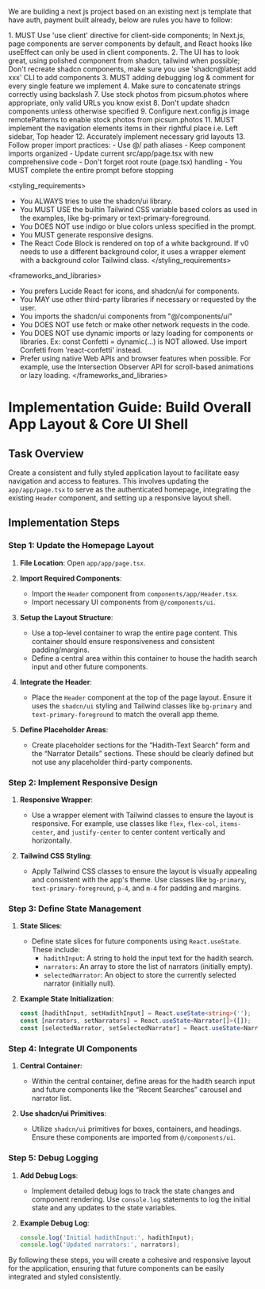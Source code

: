 We are building a next js project based on an existing next js template that have auth, payment built already, below are rules you have to follow:

<frontend rules>
1. MUST Use 'use client' directive for client-side components; In Next.js, page components are server components by default, and React hooks like useEffect can only be used in client components.
2. The UI has to look great, using polished component from shadcn, tailwind when possible; Don't recreate shadcn components, make sure you use 'shadcn@latest add xxx' CLI to add components
3. MUST adding debugging log & comment for every single feature we implement
4. Make sure to concatenate strings correctly using backslash
7. Use stock photos from picsum.photos where appropriate, only valid URLs you know exist
8. Don't update shadcn components unless otherwise specified
9. Configure next.config.js image remotePatterns to enable stock photos from picsum.photos
11. MUST implement the navigation elements items in their rightful place i.e. Left sidebar, Top header
12. Accurately implement necessary grid layouts
13. Follow proper import practices:
   - Use @/ path aliases
   - Keep component imports organized
   - Update current src/app/page.tsx with new comprehensive code
   - Don't forget root route (page.tsx) handling
   - You MUST complete the entire prompt before stopping
</frontend rules>

<styling_requirements>
- You ALWAYS tries to use the shadcn/ui library.
- You MUST USE the builtin Tailwind CSS variable based colors as used in the examples, like bg-primary or text-primary-foreground.
- You DOES NOT use indigo or blue colors unless specified in the prompt.
- You MUST generate responsive designs.
- The React Code Block is rendered on top of a white background. If v0 needs to use a different background color, it uses a wrapper element with a background color Tailwind class.
</styling_requirements>

<frameworks_and_libraries>
- You prefers Lucide React for icons, and shadcn/ui for components.
- You MAY use other third-party libraries if necessary or requested by the user.
- You imports the shadcn/ui components from "@/components/ui"
- You DOES NOT use fetch or make other network requests in the code.
- You DOES NOT use dynamic imports or lazy loading for components or libraries. Ex: const Confetti = dynamic(...) is NOT allowed. Use import Confetti from 'react-confetti' instead.
- Prefer using native Web APIs and browser features when possible. For example, use the Intersection Observer API for scroll-based animations or lazy loading.
</frameworks_and_libraries>

# Implementation Guide: Build Overall App Layout & Core UI Shell

## Task Overview
Create a consistent and fully styled application layout to facilitate easy navigation and access to features. This involves updating the `app/app/page.tsx` to serve as the authenticated homepage, integrating the existing `Header` component, and setting up a responsive layout shell.

## Implementation Steps

### Step 1: Update the Homepage Layout

1. **File Location**: Open `app/app/page.tsx`.

2. **Import Required Components**:
   - Import the `Header` component from `components/app/Header.tsx`.
   - Import necessary UI components from `@/components/ui`.

3. **Setup the Layout Structure**:
   - Use a top-level container to wrap the entire page content. This container should ensure responsiveness and consistent padding/margins.
   - Define a central area within this container to house the hadith search input and other future components.

4. **Integrate the Header**:
   - Place the `Header` component at the top of the page layout. Ensure it uses the `shadcn/ui` styling and Tailwind classes like `bg-primary` and `text-primary-foreground` to match the overall app theme.

5. **Define Placeholder Areas**:
   - Create placeholder sections for the “Hadith-Text Search” form and the “Narrator Details” sections. These should be clearly defined but not use any placeholder third-party components.

### Step 2: Implement Responsive Design

1. **Responsive Wrapper**:
   - Use a wrapper element with Tailwind classes to ensure the layout is responsive. For example, use classes like `flex`, `flex-col`, `items-center`, and `justify-center` to center content vertically and horizontally.

2. **Tailwind CSS Styling**:
   - Apply Tailwind CSS classes to ensure the layout is visually appealing and consistent with the app's theme. Use classes like `bg-primary`, `text-primary-foreground`, `p-4`, and `m-4` for padding and margins.

### Step 3: Define State Management

1. **State Slices**:
   - Define state slices for future components using `React.useState`. These include:
     - `hadithInput`: A string to hold the input text for the hadith search.
     - `narrators`: An array to store the list of narrators (initially empty).
     - `selectedNarrator`: An object to store the currently selected narrator (initially null).

2. **Example State Initialization**:
   ```typescript
   const [hadithInput, setHadithInput] = React.useState<string>('');
   const [narrators, setNarrators] = React.useState<Narrator[]>([]);
   const [selectedNarrator, setSelectedNarrator] = React.useState<Narrator | null>(null);
   ```

### Step 4: Integrate UI Components

1. **Central Container**:
   - Within the central container, define areas for the hadith search input and future components like the “Recent Searches” carousel and narrator list.

2. **Use shadcn/ui Primitives**:
   - Utilize `shadcn/ui` primitives for boxes, containers, and headings. Ensure these components are imported from `@/components/ui`.

### Step 5: Debug Logging

1. **Add Debug Logs**:
   - Implement detailed debug logs to track the state changes and component rendering. Use `console.log` statements to log the initial state and any updates to the state variables.

2. **Example Debug Log**:
   ```typescript
   console.log('Initial hadithInput:', hadithInput);
   console.log('Updated narrators:', narrators);
   ```

By following these steps, you will create a cohesive and responsive layout for the application, ensuring that future components can be easily integrated and styled consistently.